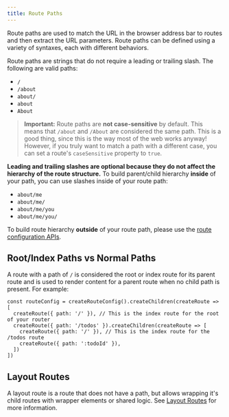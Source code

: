 ```yaml
---
title: Route Paths
---
```


Route paths are used to match the URL in the browser address bar to routes and then extract the URL parameters. Route paths can be defined using a variety of syntaxes, each with different behaviors.

Route paths are strings that do not require a leading or trailing slash. The following are valid paths:

- `/`
- `/about`
- `about/`
- `about`
- `About`

> **Important:** Route paths are **not case-sensitive** by default. This means that `/about` and `/About` are considered the same path. This is a good thing, since this is the way most of the web works anyway! However, if you truly want to match a path with a different case, you can set a route's `caseSensitive` property to `true`.

**Leading and trailing slashes are optional because they do not affect the hierarchy of the route structure.** To build parent/child hierarchy **inside** of your path, you can use slashes inside of your route path:

- `about/me`
- `about/me/`
- `about/me/you`
- `about/me/you/`

To build route hierarchy **outside** of your route path, please use the [route configuration APIs](./route-configs).

## Root/Index Paths vs Normal Paths

A route with a path of `/` is considered the root or index route for its parent route and is used to render content for a parent route when no child path is present. For example:

```tsx
const routeConfig = createRouteConfig().createChildren(createRoute => [
  createRoute({ path: '/' }), // This is the index route for the root of your router
  createRoute({ path: '/todos' }).createChildren(createRoute => [
    createRoute({ path: '/' }), // This is the index route for the /todos route
    createRoute({ path: ':todoId' }),
  ])
])
```

## Layout Routes

A layout route is a route that does not have a path, but allows wrapping it's child routes with wrapper elements or shared logic. See [Layout Routes](./layout-routes) for more information.
